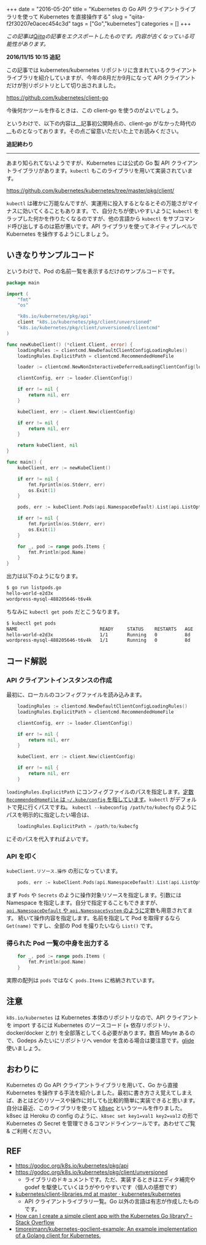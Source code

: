 +++ 
date = "2016-05-20"
title = "Kubernetes の Go API クライアントライブラリを使って Kubernetes を直接操作する"
slug = "qiita-f2f30207e0acec454c3d" 
tags = ["Go","kubernetes"]
categories = []
+++

*この記事は[Qiita](https://qiita.com/dtan4/items/f2f30207e0acec454c3d)の記事をエクスポートしたものです。内容が古くなっている可能性があります。*

__2016/11/15 10:15 追記__

この記事では kubernetes/kubernetes リポジトリに含まれているクライアントライブラリを紹介していますが、今年の8月だか9月になって API クライアントだけが別リポジトリとして切り出されました。

https://github.com/kubernetes/client-go

今後何かツールを作るときは、この client-go を使うのがよいでしょう。

というわけで、以下の内容は__記事初公開時点の、client-go がなかった時代の__ものとなっております。その点ご留意いただいた上でお読みください。

__追記終わり__

* * *

あまり知られてないようですが、Kubernetes には公式の Go 製 API クライアントライブラリがあります。`kubectl` もこのライブラリを用いて実装されています。

https://github.com/kubernetes/kubernetes/tree/master/pkg/client/

`kubectl` は確かに万能なんですが、実運用に投入するとなるとその万能さがマイナスに効いてくることもあります。で、自分たちが使いやすいように `kubectl` をラップした何かを作りたくなるのですが、他の言語から `kubectl` をサブコマンド呼び出しするのは筋が悪いです。API ライブラリを使ってネイティブレベルで Kubernetes を操作するようにしましょう。

## いきなりサンプルコード
というわけで、Pod の名前一覧を表示するだけのサンプルコードです。

```go:list_pods.go
package main

import (
	"fmt"
	"os"

	"k8s.io/kubernetes/pkg/api"
	client "k8s.io/kubernetes/pkg/client/unversioned"
	"k8s.io/kubernetes/pkg/client/unversioned/clientcmd"
)

func newKubeClient() (*client.Client, error) {
	loadingRules := clientcmd.NewDefaultClientConfigLoadingRules()
	loadingRules.ExplicitPath = clientcmd.RecommendedHomeFile

	loader := clientcmd.NewNonInteractiveDeferredLoadingClientConfig(loadingRules, &clientcmd.ConfigOverrides{})

	clientConfig, err := loader.ClientConfig()

	if err != nil {
		return nil, err
	}

	kubeClient, err := client.New(clientConfig)

	if err != nil {
		return nil, err
	}

	return kubeClient, nil
}

func main() {
	kubeClient, err := newKubeClient()

	if err != nil {
		fmt.Fprintln(os.Stderr, err)
		os.Exit(1)
	}

	pods, err := kubeClient.Pods(api.NamespaceDefault).List(api.ListOptions{})

	if err != nil {
		fmt.Fprintln(os.Stderr, err)
		os.Exit(1)
	}

	for _, pod := range pods.Items {
		fmt.Println(pod.Name)
	}
}
```

出力は以下のようになります。

```bash
$ go run listpods.go
hello-world-e2d3x
wordpress-mysql-488205646-t6v4k
```

ちなみに `kubectl get pods` だとこうなります。

```bash
$ kubectl get pods
NAME                              READY     STATUS    RESTARTS   AGE
hello-world-e2d3x                 1/1       Running   0          8d
wordpress-mysql-488205646-t6v4k   1/1       Running   0          8d
```

## コード解説
### API クライアントインスタンスの作成

最初に、ローカルのコンフィグファイルを読み込みます。

```go
	loadingRules := clientcmd.NewDefaultClientConfigLoadingRules()
	loadingRules.ExplicitPath = clientcmd.RecommendedHomeFile

	clientConfig, err := loader.ClientConfig()

	if err != nil {
		return nil, err
	}

	kubeClient, err := client.New(clientConfig)

	if err != nil {
		return nil, err
	}
```

`loadingRules.ExplicitPath` にコンフィグファイルのパスを指定します。[定数 `RecommendedHomeFile` は `~/.kube/config` を指しています](https://github.com/kubernetes/kubernetes/blob/4a78db61370df83a37957490749f7d171b00c28a/pkg/client/unversioned/clientcmd/loader.go#L48)。`kubectl` がデフォルトで見に行くパスですね。
`kubectl --kubeconfig /path/to/kubecfg` のようにパスを明示的に指定したい場合は、

```go
	loadingRules.ExplicitPath = /path/to/kubecfg
``` 

にそのパスを代入すればよいです。

### API を叩く

`kubeClient.リソース.操作` の形になっています。

```go
    pods, err := kubeClient.Pods(api.NamespaceDefault).List(api.ListOptions{})
```

まず `Pods` や `Secrets` のように操作対象リソースを指定します。引数には Namespace を指定します。自分で指定することもできますが、[`api.NamespaceDefault` や `api.NamespaceSystem` のように](https://github.com/kubernetes/kubernetes/blob/4a78db61370df83a37957490749f7d171b00c28a/pkg/api/types.go#L154-L161)定数も用意されてます。
続いて操作内容を指定します。名前を指定して Pod を取得するなら `Get(name)` ですし、全部の Pod を撮りたいなら `List()` です。

### 得られた Pod 一覧の中身を出力する

```go
	for _, pod := range pods.Items {
		fmt.Println(pod.Name)
	}
```

実際の配列は `pods` ではなく `pods.Items` に格納されています。

## 注意
`k8s.io/kubernetes` は Kubernetes 本体のリポジトリなので、API クライアントを import するには Kubernetes のソースコード (+ 依存リポジトリ、docker/docker とか) を全部落としてくる必要があります。数百 Mbyte あるので、Godeps みたいにリポジトリへ vendor を含める場合は要注意です。[glide](https://github.com/Masterminds/glide) 使いましょう。

## おわりに
Kubernetes の Go API クライアントライブラリを用いて、Go から直接 Kubernetes を操作する手法を紹介しました。最初に書き方さえ覚えてしまえば、あとはどのリソースや操作に対しても比較的簡単に実装できると思います。
自分は最近、このライブラリを使って [k8sec](https://github.com/dtan4/k8sec) というツールを作りました。k8sec は Heroku の config のように、`k8sec set key1=val1 key2=val2` の形で Kubernetes の Secret を管理できるコマンドラインツールです。あわせてご覧 & ご利用ください。

## REF
- https://godoc.org/k8s.io/kubernetes/pkg/api
- https://godoc.org/k8s.io/kubernetes/pkg/client/unversioned
    - ライブラリのドキュメントです。ただ、実装するときはエディタ補完や godef を駆使していくほうがやりやすいです（個人の感想です）
- [kubernetes/client-libraries.md at master · kubernetes/kubernetes](https://github.com/kubernetes/kubernetes/blob/master/docs/devel/client-libraries.md)
    - API クライアントライブラリ一覧。Go 以外の言語は有志が作成したものです。
- [How can I create a simple client app with the Kubernetes Go library? - Stack Overflow](http://stackoverflow.com/questions/32554893/how-can-i-create-a-simple-client-app-with-the-kubernetes-go-library)
- [timoreimann/kubernetes-goclient-example: An example implementation of a Golang client for Kubernetes.](https://github.com/timoreimann/kubernetes-goclient-example)

